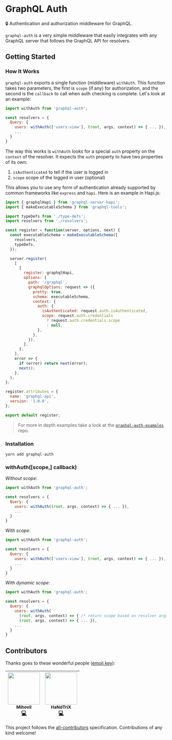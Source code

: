 # GraphQL Auth

🔒 Authentication and authorization middleware for GraphQL.

`graphql-auth` is a very simple middleware that easily integrates with any GraphQL server that follows the GraphQL API for resolvers.

## Getting Started

### How It Works
`graphql-auth` exports a single function (middleware) `withAuth`. This function takes two parameters, the first is `scope` (if any) for authorization, and the second is the `callback` to call when auth checking is complete. Let's look at an example:

```javascript
import withAuth from 'graphql-auth';

const resolvers = {
  Query: {
    users: withAuth(['users:view'], (root, args, context) => { ... }),
    ...
  }
}
```

The way this works is `withAuth` looks for a special `auth` property on the `context` of the resolver. It expects the `auth` property to have two properties of its own:
1. `isAuthenticated` to tell if the user is logged in
2. `scope` scope of the logged in user (optional)

This allows you to use any form of authentication already supported by common frameworks like `express` and `hapi`. Here is an example in Hapi.js:

```javascript
import { graphqlHapi } from 'graphql-server-hapi';
import { makeExecutableSchema } from 'graphql-tools';

import typeDefs from './type-defs';
import resolvers from './resolvers';

const register = function(server, options, next) {
  const executableSchema = makeExecutableSchema({
    resolvers,
    typeDefs,
  });

  server.register(
    [
      {
        register: graphqlHapi,
        options: {
          path: '/graphql',
          graphqlOptions: request => ({
            pretty: true,
            schema: executableSchema,
            context: {
              auth: {
                isAuthenticated: request.auth.isAuthenticated,
                scope: request.auth.credentials
                  ? request.auth.credentials.scope
                  : null,
              },
            },
          }),
        },
      },
    ],
    error => {
      if (error) return next(error);
      next();
    },
  );
};

register.attributes = {
  name: 'graphql-api',
  version: '1.0.0',
};

export default register;
```
> For more in depth examples take a look at the [`graphql-auth-examples`](https://github.com/kkemple/graphql-auth-examples) repo.


### Installation
```shell
yarn add graphql-auth
```
### withAuth([scope,] callback)

*Without scope*:

```javascript
import withAuth from 'graphql-auth';

const resolvers = {
  Query: {
    users: withAuth((root, args, context) => { ... }),
    ...
  }
}
```

*With scope*:

```javascript
import withAuth from 'graphql-auth';

const resolvers = {
  Query: {
    users: withAuth(['users:view'], (root, args, context) => { ... }),
    ...
  }
}
```

*With dynamic scope*:

```javascript
import withAuth from 'graphql-auth';

const resolvers = {
  Query: {
    users: withAuth(
      (root, args, context) => { /* return scope based on resolver args */ },
      (root, args, context) => { ... }),
    ...
  }
}
```

## Contributors

Thanks goes to these wonderful people ([emoji key](https://github.com/kentcdodds/all-contributors#emoji-key)):

<!-- ALL-CONTRIBUTORS-LIST:START - Do not remove or modify this section -->
| [<img src="https://avatars0.githubusercontent.com/u/332115?v=4&s=460" width="100px;"/><br /><sub>Mihovil</sub>](https://github.com/artgibson)<br />[💻](https://github.com/kkemple/graphql-auth/commits?author=artgibson "Code") | [<img src="https://avatars3.githubusercontent.com/u/1265681?v=4&s=460" width="100px;"/><br /><sub>HaNdTriX</sub>](https://github.com/HaNdTriX)<br />[💻](https://github.com/kkemple/graphql-auth/commits?author=HaNdTriX "Code") |
| :---: | :---: |
<!-- ALL-CONTRIBUTORS-LIST:END -->

This project follows the [all-contributors](https://github.com/kentcdodds/all-contributors) specification. Contributions of any kind welcome!